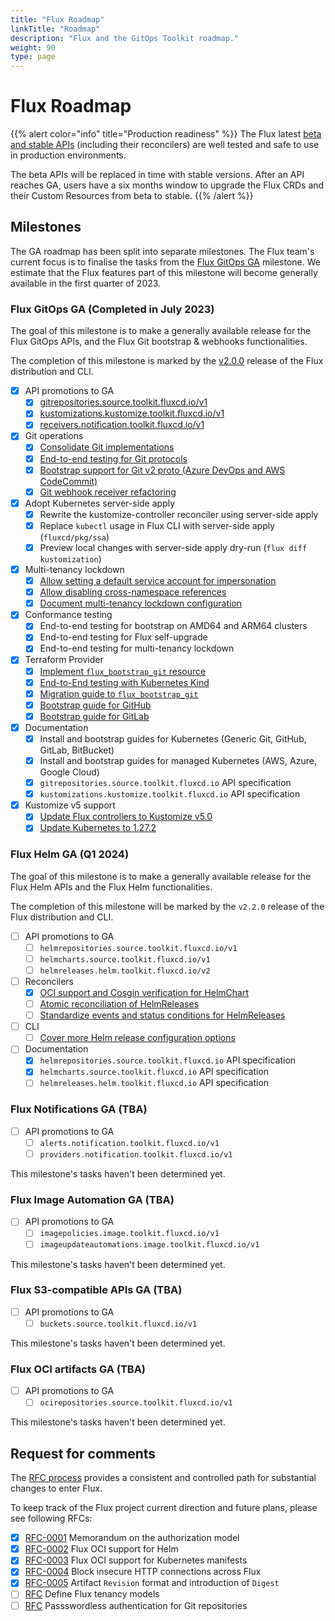 ```yaml
---
title: "Flux Roadmap"
linkTitle: "Roadmap"
description: "Flux and the GitOps Toolkit roadmap."
weight: 90
type: page
---
```


# Flux Roadmap

{{% alert color="info" title="Production readiness" %}}
The Flux latest [beta and stable APIs](/flux/components/)
(including their reconcilers) are well tested and safe to use in production environments.

The beta APIs will be replaced in time with stable versions. After an API reaches GA,
users have a six months window to upgrade the Flux CRDs and their Custom Resources
from beta to stable.
{{% /alert %}}

## Milestones

The GA roadmap has been split into separate milestones.
The Flux team's current focus is to finalise the tasks from the [Flux GitOps GA](#flux-gitops-ga-completed-in-july-2023) milestone.
We estimate that the Flux features part of this milestone will become generally available in the first quarter of 2023.

### Flux GitOps GA (Completed in July 2023)

The goal of this milestone is to make a generally available release for the Flux GitOps APIs,
and the Flux Git bootstrap & webhooks functionalities.

The completion of this milestone is marked by the [v2.0.0](https://github.com/fluxcd/flux2/releases/tag/v2.0.0) release of the Flux distribution and CLI. 

- [x] API promotions to GA
  - [x] [gitrepositories.source.toolkit.fluxcd.io/v1](https://github.com/fluxcd/source-controller/issues/947)
  - [x] [kustomizations.kustomize.toolkit.fluxcd.io/v1](https://github.com/fluxcd/kustomize-controller/issues/755)
  - [x] [receivers.notification.toolkit.fluxcd.io/v1](https://github.com/fluxcd/notification-controller/issues/436)

- [x] Git operations
  - [x] [Consolidate Git implementations](https://github.com/fluxcd/pkg/issues/245)
  - [x] [End-to-end testing for Git protocols](https://github.com/fluxcd/pkg/issues/334)
  - [x] [Bootstrap support for Git v2 proto (Azure DevOps and AWS CodeCommit)](https://github.com/fluxcd/flux2/issues/3273)
  - [x] [Git webhook receiver refactoring](https://github.com/fluxcd/notification-controller/pull/435)

- [x] Adopt Kubernetes server-side apply
  - [x] Rewrite the kustomize-controller reconciler using server-side apply
  - [x] Replace `kubectl` usage in Flux CLI with server-side apply (`fluxcd/pkg/ssa`)
  - [x] Preview local changes with server-side apply dry-run (`flux diff kustomization`)

- [x] Multi-tenancy lockdown
  - [x] [Allow setting a default service account for impersonation](https://github.com/fluxcd/flux2/issues/2340)
  - [x] [Allow disabling cross-namespace references](https://github.com/fluxcd/flux2/issues/2337)
  - [x] [Document multi-tenancy lockdown configuration](/flux/installation/configuration/multitenancy/)

- [x] Conformance testing
  - [x] End-to-end testing for bootstrap on AMD64 and ARM64 clusters
  - [x] End-to-end testing for Flux self-upgrade
  - [x] End-to-end testing for multi-tenancy lockdown

- [x] Terraform Provider
  - [x] [Implement `flux_bootstrap_git` resource](https://github.com/fluxcd/terraform-provider-flux/pull/332)
  - [x] [End-to-End testing with Kubernetes Kind](https://github.com/fluxcd/terraform-provider-flux/pull/411)
  - [x] [Migration guide to `flux_bootstrap_git`](https://registry.terraform.io/providers/fluxcd/flux/latest/docs/guides/migrating-to-resource)
  - [x] [Bootstrap guide for GitHub](https://registry.terraform.io/providers/fluxcd/flux/latest/docs/guides/bootstrap_github_ssh)
  - [x] [Bootstrap guide for GitLab](https://github.com/fluxcd/terraform-provider-flux/pull/438)
  
- [x] Documentation
  - [x] Install and bootstrap guides for Kubernetes (Generic Git, GitHub, GitLab, BitBucket)
  - [x] Install and bootstrap guides for managed Kubernetes (AWS, Azure, Google Cloud)
  - [x] `gitrepositories.source.toolkit.fluxcd.io` API specification
  - [x] `kustomizations.kustomize.toolkit.fluxcd.io` API specification

- [x] Kustomize v5 support
  - [x] [Update Flux controllers to Kustomize v5.0](https://github.com/fluxcd/flux2/issues/3564)
  - [x] [Update Kubernetes to 1.27.2](https://github.com/fluxcd/pkg/pull/534)

### Flux Helm GA (Q1 2024)

The goal of this milestone is to make a generally available release for the Flux Helm APIs
and the Flux Helm functionalities.

The completion of this milestone will be marked by the `v2.2.0` release of the Flux distribution and CLI.

- [ ] API promotions to GA
  - [ ] `helmrepositories.source.toolkit.fluxcd.io/v1`
  - [ ] `helmcharts.source.toolkit.fluxcd.io/v1`
  - [ ] `helmreleases.helm.toolkit.fluxcd.io/v2`

- [ ] Reconcilers
  - [x] [OCI support and Cosgin verification for HelmChart](https://github.com/fluxcd/flux2/tree/main/rfcs/0002-helm-oci#implementation-history)
  - [ ] [Atomic reconciliation of HelmReleases](https://github.com/fluxcd/helm-controller/pull/532)
  - [ ] [Standardize events and status conditions for HelmReleases](https://github.com/fluxcd/helm-controller/issues/487)

- [ ] CLI
  - [ ] [Cover more Helm release configuration options](https://github.com/fluxcd/flux2/issues/213)

- [ ] Documentation
  - [x] `helmrepositories.source.toolkit.fluxcd.io` API specification
  - [x] `helmcharts.source.toolkit.fluxcd.io` API specification
  - [ ] `helmreleases.helm.toolkit.fluxcd.io` API specification

### Flux Notifications GA (TBA)

- [ ] API promotions to GA
  - [ ] `alerts.notification.toolkit.fluxcd.io/v1`
  - [ ] `providers.notification.toolkit.fluxcd.io/v1`

This milestone's tasks haven't been determined yet.

### Flux Image Automation GA (TBA)

- [ ] API promotions to GA
  - [ ] `imagepolicies.image.toolkit.fluxcd.io/v1`
  - [ ] `imageupdateautomations.image.toolkit.fluxcd.io/v1`

This milestone's tasks haven't been determined yet.

### Flux S3-compatible APIs GA (TBA)

- [ ] API promotions to GA
  - [ ] `buckets.source.toolkit.fluxcd.io/v1`

This milestone's tasks haven't been determined yet.

### Flux OCI artifacts GA (TBA)

- [ ] API promotions to GA
  - [ ] `ocirepositories.source.toolkit.fluxcd.io/v1`

This milestone's tasks haven't been determined yet.

## Request for comments

The [RFC process](https://github.com/fluxcd/flux2/tree/main/rfcs)
provides a consistent and controlled path for substantial changes to enter Flux.

To keep track of the Flux project current direction and future plans, please see following RFCs:

- [x] [RFC-0001](https://github.com/fluxcd/flux2/tree/main/rfcs/0001-authorization) Memorandum on the authorization model
- [x] [RFC-0002](https://github.com/fluxcd/flux2/tree/main/rfcs/0002-helm-oci) Flux OCI support for Helm
- [x] [RFC-0003](https://github.com/fluxcd/flux2/tree/main/rfcs/0003-kubernetes-oci) Flux OCI support for Kubernetes manifests
- [x] [RFC-0004](https://github.com/fluxcd/flux2/tree/main/rfcs/0004-insecure-http) Block insecure HTTP connections across Flux
- [x] [RFC-0005](https://github.com/fluxcd/flux2/pull/3233) Artifact `Revision` format and introduction of `Digest`
- [ ] [RFC](https://github.com/fluxcd/flux2/pull/2086) Define Flux tenancy models
- [ ] [RFC](https://github.com/fluxcd/flux2/pull/4114) Passswordless authentication for Git repositories
